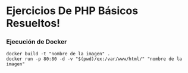# Ejercicios De PHP Básicos Resueltos!

### Ejecución de Docker

```
docker build -t "nombre de la imagen" .
docker run -p 80:80 -d -v "$(pwd)/ex:/var/www/html/" "nombre de la imagen"
```
